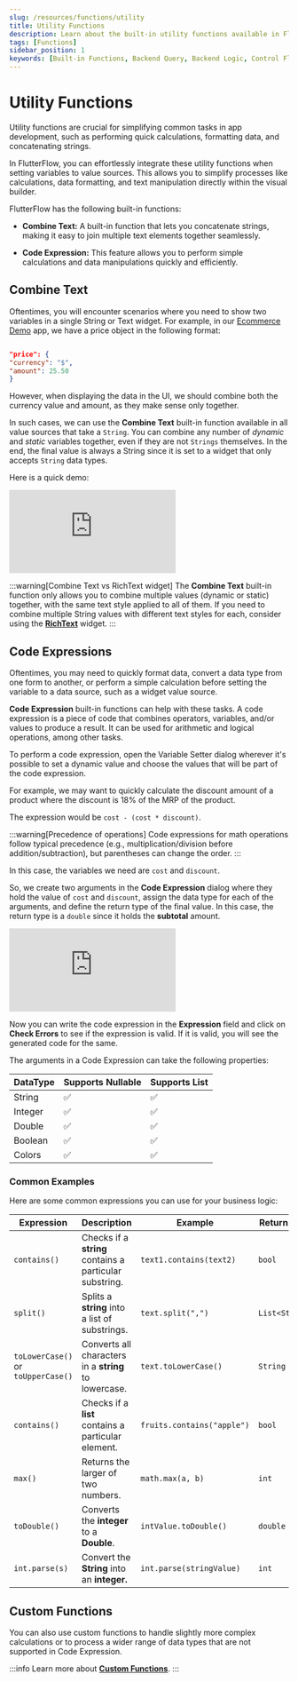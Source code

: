 ```yaml
---
slug: /resources/functions/utility
title: Utility Functions
description: Learn about the built-in utility functions available in FlutterFlow to enhance your app's UI logic.
tags: [Functions]
sidebar_position: 1
keywords: [Built-in Functions, Backend Query, Backend Logic, Control Flow, FlutterFlow]
---
```


# Utility Functions

Utility functions are crucial for simplifying common tasks in app development, such as performing
quick calculations, formatting data, and concatenating strings.

In FlutterFlow, you can effortlessly integrate these utility functions when setting variables to
value sources. This allows you to simplify processes like calculations, data formatting, and text
manipulation directly within the visual builder.

FlutterFlow has the following built-in functions:

* **Combine Text:** A built-in function that lets you concatenate strings, making it easy to join
  multiple text elements together seamlessly.

* **Code Expression:**  This feature allows you to perform simple calculations and data
  manipulations
  quickly and efficiently.



## Combine Text

Oftentimes, you will encounter scenarios where you need to show two variables in a single String or
Text widget. For example, in our [Ecommerce Demo](https://bit.ly/ff-docs-demo-v2) app, we have a price object in the following
format:

```json

"price": {
"currency": "$",
"amount": 25.50
}

```

However, when displaying the data in the UI, we should combine both the currency value and amount,
as they make sense only together.

In such cases, we can use the **Combine Text** built-in function available in all value sources
that take a `String`. You can combine any number of _dynamic_ and _static_ variables together, even
if they are not `Strings` themselves. In the end, the final value is always a String since it is set
to a widget that only accepts `String` data types.

Here is a quick demo:

<div style={{
    position: 'relative',
    paddingBottom: 'calc(56.67989417989418% + 41px)', // Keeps the aspect ratio and additional padding
    height: 0,
    width: '100%'
}}>
    <iframe 
        src="https://demo.arcade.software/v6bfWg0Nfpd1K5RjrTNx?embed&show_copy_link=true"
        title=""
        style={{
            position: 'absolute',
            top: 0,
            left: 0,
            width: '100%',
            height: '100%',
            colorScheme: 'light'
        }}
        frameborder="0"
        loading="lazy"
        webkitAllowFullScreen
        mozAllowFullScreen
        allowFullScreen
        allow="clipboard-write">
    </iframe>
</div>

<p></p>

:::warning[Combine Text vs RichText widget]
The **Combine Text** built-in function only allows you to combine multiple values (dynamic or
static)
together, with the same text style applied to all of them. If you need to combine multiple String
values with different text styles for each, consider using the **[RichText](../../ui/widgets/basic-widgets/text.md#richtext-widget)** widget.
:::

## Code Expressions

Oftentimes, you may need to quickly format data, convert a data type from one form to another,
or perform a simple calculation before setting the variable to a data source, such as a widget
value source.

**Code Expression** built-in functions can help with
these tasks. A code expression is a piece of code that combines operators, variables, and/or values
to produce a result. It can be used for arithmetic and logical operations, among other tasks.

To perform a code expression, open the Variable Setter dialog wherever it's possible to set a
dynamic value and choose the values that will be part of the code expression.

For example, we may want to quickly calculate the discount amount of a product where the discount is
18% of the MRP of the product.

The expression would be `cost - (cost * discount)`.

:::warning[Precedence of operations]
Code expressions for math operations follow typical precedence (e.g., multiplication/division before
addition/subtraction), but parentheses can change the order.
:::

In this case, the variables we need are `cost` and `discount`.

So, we create two arguments in the **Code Expression** dialog where they hold the value of `cost`
and `discount`, assign the data type for each of the arguments, and define the return type of the
final value. In this case, the return type is a `double` since it holds the **subtotal** amount.

<div style={{
    position: 'relative',
    paddingBottom: 'calc(56.67989417989418% + 41px)', // Keeps the aspect ratio and additional padding
    height: 0,
    width: '100%'
}}>
    <iframe 
        src="https://demo.arcade.software/I6UcltVn7ssAIWmipeFY?embed&show_copy_link=true"
        title=""
        style={{
            position: 'absolute',
            top: 0,
            left: 0,
            width: '100%',
            height: '100%',
            colorScheme: 'light'
        }}
        frameborder="0"
        loading="lazy"
        webkitAllowFullScreen
        mozAllowFullScreen
        allowFullScreen
        allow="clipboard-write">
    </iframe>
</div>

Now you can write the code expression in the **Expression** field and click on **Check Errors** to
see if the expression is valid. If it is valid, you will see the generated code for the same.

The arguments in a Code Expression can take the following properties:

| DataType | Supports Nullable | Supports List |
|----------|-------------------|---------------|
| String   | ✅                 | ✅             |
| Integer  | ✅                 | ✅             |
| Double   | ✅                 | ✅             |
| Boolean  | ✅                 | ✅             |
| Colors   | ✅                 | ✅             |


### Common Examples 

Here are some common expressions you can use for your business logic: 

| Expression                         | Description                                             | Example                    | Return Type    |
|------------------------------------|---------------------------------------------------------|----------------------------|----------------|
| `contains()`                       | Checks if a **string** contains a particular substring. | `text1.contains(text2)`    | `bool`         |
| `split()`                          | Splits a **string** into a list of substrings.          | `text.split(",")`          | `List<String>` |
| `toLowerCase()` or `toUpperCase()` | Converts all characters in a **string** to lowercase.   | `text.toLowerCase()`       | `String`       |
| `contains()`                       | Checks if a **list** contains a particular element.     | `fruits.contains("apple")` | `bool`         |
| `max()`                            | Returns the larger of two numbers.                      | `math.max(a, b)`           | `int`            |
| `toDouble()`                       | Converts the **integer** to a **Double**.               | `intValue.toDouble()`      | `double`         |
| `int.parse(s)`                     | Convert the **String** into an **integer.**             | `int.parse(stringValue)`   | `int`            |





## Custom Functions

You can also use custom functions to handle slightly more complex calculations or to process a wider range of data types that are not supported in Code Expression.

:::info
Learn more about [**Custom Functions**](../../../ff-concepts/adding-customization/custom-functions.md).
:::